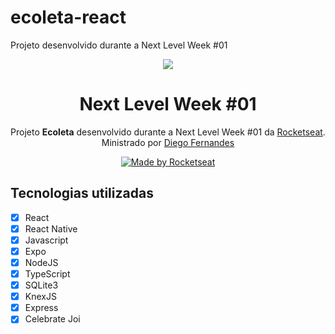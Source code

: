 # ecoleta-react
Projeto desenvolvido durante a Next Level Week #01


<p  align="center"><img src="/public/assets/nextlevelweek_logo.svg" align="center"></img></p>

<h1 align="center">Next Level Week #01</h1>
<p  align="center">Projeto <strong>Ecoleta</strong> desenvolvido durante a Next Level Week #01 da <a  href="https://rocketseat.com.br">Rocketseat</a>. Ministrado por <a href="https://github.com/diego3g"> Diego Fernandes </a></p>
<p  align="center"><a  href="https://rocketseat.com.br" align="center"><img alt="Made by Rocketseat" src="https://img.shields.io/badge/made%20by-Rocketseat-%237159C1" align="center"></a></p>

## Tecnologias utilizadas
- [x] React
- [x] React Native
- [x] Javascript
- [x] Expo
- [x] NodeJS
- [x] TypeScript
- [x] SQLite3
- [x] KnexJS
- [x] Express
- [x] Celebrate Joi
